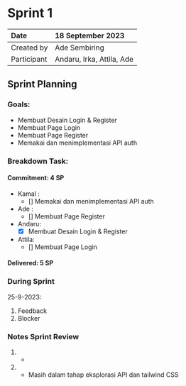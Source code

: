 # Sprint 1


|Date|18 September 2023|
| :- | :- |
|Created by|Ade Sembiring|
|Participant|Andaru, Irka, Attila, Ade|
## Sprint Planning
### Goals:
- Membuat Desain Login & Register
- Membuat Page Login
- Membuat Page Register
- Memakai dan menimplementasi API auth

### Breakdown Task:
#### Commitment: 4 SP
- Kamal :
  - [] Memakai dan menimplementasi API auth
- Ade   : 
  - [] Membuat Page Register 
- Andaru: 
  - [x] Membuat Desain Login & Register 
- Attila: 
  - [] Membuat Page Login
#### Delivered:	 5 SP
### During Sprint
25-9-2023:

1. Feedback
1. Blocker
### Notes Sprint Review
1. - 
2. - Masih dalam tahap eksplorasi API dan tailwind CSS
